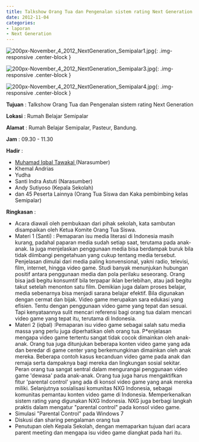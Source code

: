 ```yaml
---
title: Talkshow Orang Tua dan Pengenalan sistem rating Next Generation
date: 2012-11-04
categories:
- laporan
- Next Generation
---
```



![200px-November_4_2012_NextGeneration_Semipalar1.jpg](/uploads/200px-November_4_2012_NextGeneration_Semipalar1.jpg){: .img-responsive .center-block }

![200px-November_4_2012_NextGeneration_Semipalar3.jpg](/uploads/200px-November_4_2012_NextGeneration_Semipalar3.jpg){: .img-responsive .center-block }

![200px-November_4_2012_NextGeneration_Semipalar4.jpg](/uploads/200px-November_4_2012_NextGeneration_Semipalar4.jpg){: .img-responsive .center-block }


**Tujuan** : Talkshow Orang Tua dan Pengenalan sistem rating Next Generation

**Lokasi** : Rumah Belajar Semipalar 

**Alamat** : Rumah Belajar Semipalar, Pasteur, Bandung. 

**Jam** : 09.30 - 11.30 

**Hadir** :
* [Muhamad Iqbal Tawakal ](http://wiki.ciptamedia.org/wiki/Muhamad_Iqbal_Tawakal) (Narasumber)
* Khemal Andrias
* Yudha
* Santi Indra Astuti (Narasumber)
* Andy Sutiyoso (Kepala Sekolah)
* dan 45 Peserta Lainnya (Orang Tua Siswa dan Kaka pembimbing kelas Semipalar)

**Ringkasan** :
* Acara diawali oleh pembukaan dari pihak sekolah, kata sambutan disampaikan oleh Ketua Komite Orang Tua Siswa.
* Materi 1 (Santi) : Pemaparan isu media literasi di Indonesia masih kurang, padahal paparan media sudah setiap saat, terutama pada anak-anak. Ia juga menjelaskan penggunaan media bisa berdampak buruk bila tidak diimbangi pengetahuan yang cukup tentang media tersebut. Penjelasan dimulai dari media paling konvensional, yakni radio, televisi, film, internet, hingga video game. Studi banyak menunjukan hubungan positif antara penggunaan media dan pola perilaku seseorang. Orang bisa jadi begitu konsumtif bila terpapar iklan berlebihan, atau jadi begitu takut setelah menonton satu film. Demikian juga dalam proses belajar, media sebenarnya bisa menjadi sarana belajar efektif. Bila digunakan dengan cermat dan bijak. Video game merupakan sara edukasi yang efisien. Tentu dengan penggunaan video game yang tepat dan sesuai. Tapi kenyataannya sulit mencari referensi bagi orang tua dalam mencari video game yang tepat itu, terutama di Indonesia.
* Materi 2 (iqbal) :Pemaparan isu video game sebagai salah satu media massa yang perlu juga diperhatikan oleh orang tua. P*enjelasan mengapa video game tertentu sangat tidak cocok dimainkan oleh anak-anak. Orang tua juga ditunjukan beberapa konten video game yang ada dan beredar di game center yang berkemungkinan dimainkan oleh anak mereka. Beberapa contoh kasus kecanduan video game pada anak dan remaja serta dampaknya bagi mereka dan lingkungan sosial sekitar. Peran orang tua sangat sentral dalam mengurangai penggunaan video game 'dewasa' pada anak-anak. Orang tua juga harus mengaktifkan fitur 'parental control' yang ada di konsol video game yang anak mereka miliki. Selanjutnya sosialisasi komunitas NXG Indonesia, sebagai komunitas pemantau konten video game di Indonesia. Memperkenalkan sistem rating yang digunakan NXG Indonesia. NXG juga berbagi langkah praktis dalam mengatur "parental control" pada konsol video game.
* Simulasi "Parental Control" pada Windows 7
* Diskusi dan sharing pengalaman orang tua
* Penutupan oleh Kepala Sekolah, dengan memaparkan tujuan dari acara parent meeting dan mengapa isu video game diangkat pada hari itu. 
